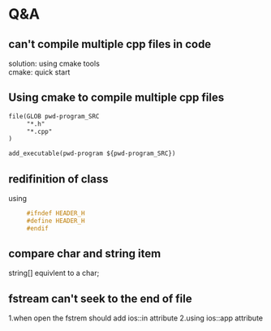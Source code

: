 # Q&A

## can't compile multiple cpp files in code

solution: using cmake tools  
cmake: quick start  

## Using cmake to compile multiple cpp files

```txt
file(GLOB pwd-program_SRC
     "*.h"
     "*.cpp"
)

add_executable(pwd-program ${pwd-program_SRC})
```

## redifinition of class

using  

```c++
     #ifndef HEADER_H
     #define HEADER_H
     #endif
```

## compare char and string item

string[] equivlent to a char;

## fstream can't seek to the end of file

1.when open the fstrem should add ios::in attribute
2.using ios::app attribute